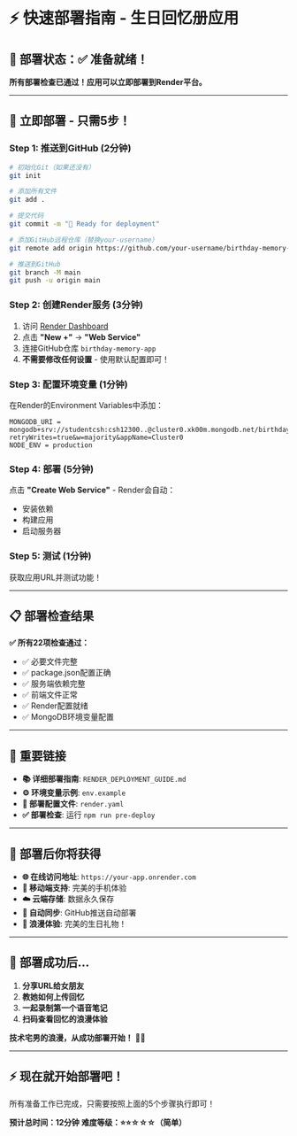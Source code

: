 # ⚡ 快速部署指南 - 生日回忆册应用

## 🎯 部署状态：✅ 准备就绪！

**所有部署检查已通过！应用可以立即部署到Render平台。**

---

## 🚀 立即部署 - 只需5步！

### **Step 1: 推送到GitHub** (2分钟)
```bash
# 初始化Git（如果还没有）
git init

# 添加所有文件
git add .

# 提交代码
git commit -m "🚀 Ready for deployment"

# 添加GitHub远程仓库（替换your-username）
git remote add origin https://github.com/your-username/birthday-memory-app.git

# 推送到GitHub
git branch -M main
git push -u origin main
```

### **Step 2: 创建Render服务** (3分钟)
1. 访问 [Render Dashboard](https://dashboard.render.com)
2. 点击 **"New +"** → **"Web Service"**
3. 连接GitHub仓库 `birthday-memory-app`
4. **不需要修改任何设置** - 使用默认配置即可！

### **Step 3: 配置环境变量** (1分钟)
在Render的Environment Variables中添加：
```
MONGODB_URI = mongodb+srv://studentcsh:csh12300..@cluster0.xk00m.mongodb.net/birthday_memories?retryWrites=true&w=majority&appName=Cluster0
NODE_ENV = production
```

### **Step 4: 部署** (5分钟)
点击 **"Create Web Service"** - Render会自动：
- 安装依赖
- 构建应用
- 启动服务器

### **Step 5: 测试** (1分钟)
获取应用URL并测试功能！

---

## 📋 部署检查结果

**✅ 所有22项检查通过：**
- ✅ 必要文件完整
- ✅ package.json配置正确
- ✅ 服务端依赖完整
- ✅ 前端文件正常
- ✅ Render配置就绪
- ✅ MongoDB环境变量配置

---

## 🔗 重要链接

- **📚 详细部署指南**: `RENDER_DEPLOYMENT_GUIDE.md`
- **⚙️ 环境变量示例**: `env.example`
- **🔧 部署配置文件**: `render.yaml`
- **✅ 部署检查**: 运行 `npm run pre-deploy`

---

## 🎉 部署后你将获得

- **🌐 在线访问地址**: `https://your-app.onrender.com`
- **📱 移动端支持**: 完美的手机体验
- **☁️ 云端存储**: 数据永久保存
- **🔄 自动同步**: GitHub推送自动部署
- **💜 浪漫体验**: 完美的生日礼物！

---

## 💝 部署成功后...

1. **分享URL给女朋友**
2. **教她如何上传回忆**
3. **一起录制第一个语音笔记**
4. **扫码查看回忆的浪漫体验**

**技术宅男的浪漫，从成功部署开始！** 🚀💜

---

## ⚡ 现在就开始部署吧！

所有准备工作已完成，只需要按照上面的5个步骤执行即可！

**预计总时间：12分钟**
**难度等级：⭐⭐☆☆☆（简单）**
